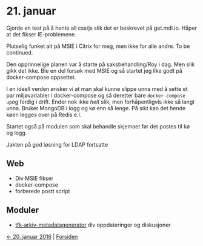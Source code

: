 # 21. januar

Gjorde en test på å hente all css/js slik det er beskrevet på get.mdl.io. Håper at det fikser IE-problemene.

Plutselig funket alt på MSIE i Citrix for meg, men ikke for alle andre. To be continued.

Den opprinnelige planen var å starte på saksbehandling/Roy i dag. Men slik gikk det ikke. Ble en del forsøk med MSIE og så startet jeg like godt på docker-compose oppsettet.

I en ideell verden ønsker vi at man skal kunne slippe unna med å sette et par miljøvariabler i docker-compose og så deretter bare ```docker-compose up```og ferdig i drift.
Ender nok ikke _helt_ slik, men forhåpentligvis ikke så langt unna. Bruker MongoDB i logg og kø enn så lenge. På sikt kan det hende køen legges over på Redis e.l.

Startet også på modulen som skal behandle skjemaet før det postes til kø og logg.

Jakten på god løsning for LDAP fortsatte

## Web
- Div MSIE fikser
- docker-compose
- forberede postt script

## Moduler
- [tfk-arkiv-metadatagenerator](https://github.com/telemark/tfk-arkiv-metadatagenerator) div oppdateringer og diskusjoner

[<- 20. januar 2016](2016-01-20.md)  |  [Forsiden](../index.md)